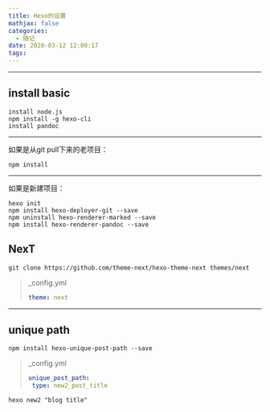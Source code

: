 ```yaml
---
title: Hexo的设置
mathjax: false
categories:
  - 随记
date: 2020-03-12 12:09:17
tags:
---
```


---
## install basic 
```
install node.js
npm install -g hexo-cli
install pandoc
```

---
如果是从git pull下来的老项目：

```
npm install
```
---
如果是新建项目：

```
hexo init
npm install hexo-deployer-git --save
npm uninstall hexo-renderer-marked --save
npm install hexo-renderer-pandoc --save
```

## NexT
```
git clone https://github.com/theme-next/hexo-theme-next themes/next
```
> _config.yml
>``` yml
>theme: next
>```

---
## unique path
```
npm install hexo-unique-post-path --save
```
> _config.yml
>``` yml
>unique_post_path:
>  type: new2_post_title
>```

```
hexo new2 "blog title"
```